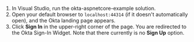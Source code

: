 1. In Visual Studio, run the okta-aspnetcore-example solution.
2. Open your default browser to `localhost:44314` (if it doesn't automatically open), and the Okta <StackSnippet snippet="applang" noSelector inline /> landing page appears.
3. Click **Sign In** in the upper-right corner of the page. You are redirected to the Okta Sign-In Widget. Note that there currently is no **Sign Up** option.

